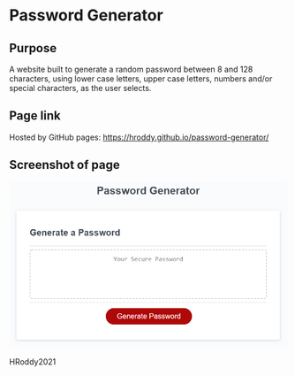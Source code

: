 # Password Generator

## Purpose

A website built to generate a random password between 8 and 128 characters, using lower case letters, upper case letters, numbers and/or special characters, as the user selects.

## Page link

Hosted by GitHub pages: https://hroddy.github.io/password-generator/

## Screenshot of page

![password generator screenshot](./Assets/03-javascript-homework-demo.png)

HRoddy2021
